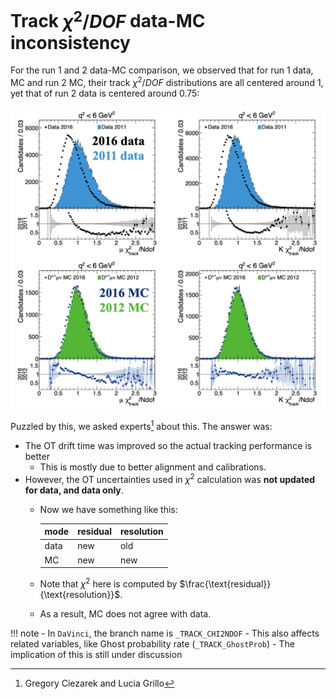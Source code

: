 # Track $\chi^2/DOF$ data-MC inconsistency

For the run 1 and 2 data-MC comparison, we observed that for run 1 data, MC and
run 2 MC, their track $\chi^2/DOF$ distributions are all centered around 1, yet
that of run 2 data is centered around 0.75:

![Track chi2 inconsistency](./track_chi2ndof_inconsistency.png)

Puzzled by this, we asked experts[^1] about this. The answer was:

- The OT drift time was improved so the actual tracking performance is better
    - This is mostly due to better alignment and calibrations.
- However, the OT uncertainties used in $\chi^2$ calculation was **not updated
   for data, and data only**.
    - Now we have something like this:

        | mode | residual | resolution |
        |---|---|---|
        | data | new | old |
        | MC   | new | new |

    - Note that $\chi^2$ here is computed by $\frac{\text{residual}}{\text{resolution}}$.
    - As a result, MC does not agree with data.

!!! note
    - In `DaVinci`, the branch name is `_TRACK_CHI2NDOF`
    - This also affects related variables, like Ghost probability rate (`_TRACK_GhostProb`)
    - The implication of this is still under discussion


[^1]: Gregory Ciezarek and Lucia Grillo
